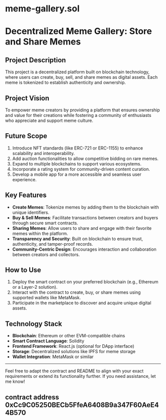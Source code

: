 # meme-gallery.sol
# Decentralized Meme Gallery: Store and Share Memes

## Project Description
This project is a decentralized platform built on blockchain technology, where users can create, buy, sell, and share memes as digital assets. Each meme is tokenized to establish authenticity and ownership.

## Project Vision
To empower meme creators by providing a platform that ensures ownership and value for their creations while fostering a community of enthusiasts who appreciate and support meme culture.

## Future Scope
1. Introduce NFT standards (like ERC-721 or ERC-1155) to enhance scalability and interoperability.
2. Add auction functionalities to allow competitive bidding on rare memes.
3. Expand to multiple blockchains to support various ecosystems.
4. Incorporate a rating system for community-driven content curation.
5. Develop a mobile app for a more accessible and seamless user experience.

## Key Features
- **Create Memes**: Tokenize memes by adding them to the blockchain with unique identifiers.
- **Buy & Sell Memes**: Facilitate transactions between creators and buyers through secure smart contracts.
- **Sharing Memes**: Allow users to share and engage with their favorite memes within the platform.
- **Transparency and Security**: Built on blockchain to ensure trust, authenticity, and tamper-proof records.
- **Community-Centric Design**: Encourages interaction and collaboration between creators and collectors.

## How to Use
1. Deploy the smart contract on your preferred blockchain (e.g., Ethereum or a Layer-2 solution).
2. Interact with the contract to create, buy, or share memes using supported wallets like MetaMask.
3. Participate in the marketplace to discover and acquire unique digital assets.

## Technology Stack
- **Blockchain**: Ethereum or other EVM-compatible chains
- **Smart Contract Language**: Solidity
- **Frontend Framework**: React.js (optional for DApp interface)
- **Storage**: Decentralized solutions like IPFS for meme storage
- **Wallet Integration**: MetaMask or similar

---

Feel free to adapt the contract and README to align with your exact requirements or extend its functionality further. If you need assistance, let me know!
## contract address 0xCc9C05250BECb5FfeA6408B9a347F60AeE44B570
